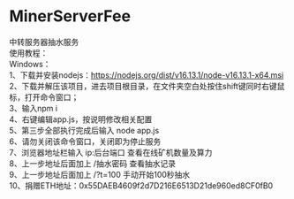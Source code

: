 # MinerServerFee
中转服务器抽水服务<br>
使用教程：<br>
Windows：<br>
1、下载并安装nodejs：https://nodejs.org/dist/v16.13.1/node-v16.13.1-x64.msi<br>
2、下载并解压该项目，进去项目根目录，在文件夹空白处按住shift键同时右键鼠标，打开命令窗口；<br>
3、输入npm i<br>
4、右键编辑app.js，按说明修改相关配置<br>
5、第三步全部执行完成后输入 node app.js<br>
6、请勿关闭该命令窗口，关闭即为停止服务<br>
7、浏览器地址栏输入 ip:后台端口 查看在线矿机数量及算力<br>
8、上一步地址后面加上 /抽水密码 查看抽水记录<br>
9、上一步地址后面加上 /?t=100 手动开始100秒抽水<br>
10、捐赠ETH地址：0x55DAEB4609f2d7D216E6513D21de960ed8CF0fB0
